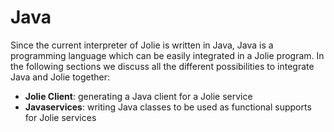 # Java
Since the current interpreter of Jolie is written in Java, Java is a programming language which can be easily integrated in a Jolie program.
In the following sections we discuss all the different possibilities to integrate Java and Jolie together:
* **Jolie Client**: generating a Java client for a Jolie service
* **Javaservices**: writing Java classes to be used as functional supports for Jolie services
